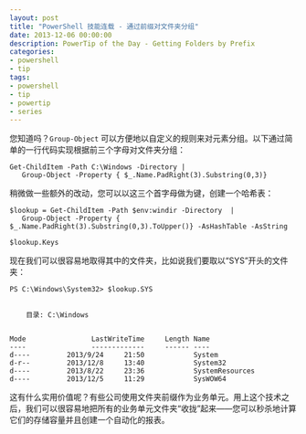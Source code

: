 ```yaml
---
layout: post
title: "PowerShell 技能连载 - 通过前缀对文件夹分组"
date: 2013-12-06 00:00:00
description: PowerTip of the Day - Getting Folders by Prefix
categories:
- powershell
- tip
tags:
- powershell
- tip
- powertip
- series
---
```

您知道吗？`Group-Object` 可以方便地以自定义的规则来对元素分组。以下通过简单的一行代码实现根据前三个字母对文件夹分组：

	Get-ChildItem -Path C:\Windows -Directory |
	   Group-Object -Property { $_.Name.PadRight(3).Substring(0,3)}

稍微做一些额外的改动，您可以以这三个首字母做为键，创建一个哈希表：

	$lookup = Get-ChildItem -Path $env:windir -Directory  |
	   Group-Object -Property { $_.Name.PadRight(3).Substring(0,3).ToUpper()} -AsHashTable -AsString

	$lookup.Keys

现在我们可以很容易地取得其中的文件夹，比如说我们要取以“SYS”开头的文件夹：

	PS C:\Windows\System32> $lookup.SYS


	    目录: C:\Windows


	Mode                LastWriteTime     Length Name
	----                -------------     ------ ----
	d----         2013/9/24     21:50            System
	d-r--         2013/12/8     13:40            System32
	d----         2013/8/22     23:36            SystemResources
	d----         2013/12/5     11:29            SysWOW64

这有什么实用价值呢？有些公司使用文件夹前缀作为业务单元。用上这个技术之后，我们可以很容易地把所有的业务单元文件夹“收拢”起来——您可以秒杀地计算它们的存储容量并且创建一个自动化的报表。

<!--本文国际来源：[Getting Folders by Prefix](http://community.idera.com/powershell/powertips/b/tips/posts/getting-folders-by-prefix)-->
